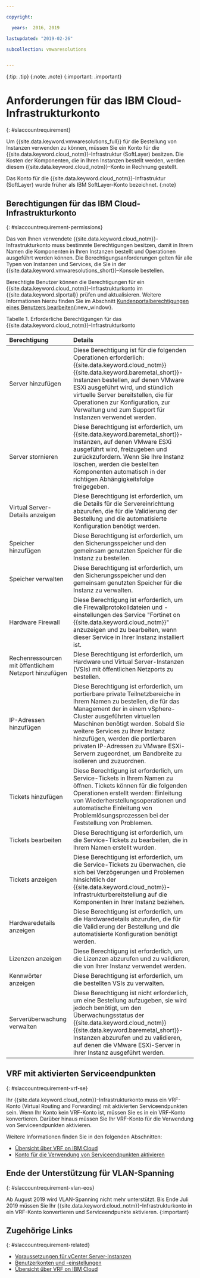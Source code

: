 ```yaml
---

copyright:

  years:  2016, 2019

lastupdated: "2019-02-26"

subcollection: vmwaresolutions


---
```


{:tip: .tip}
{:note: .note}
{:important: .important}

# Anforderungen für das IBM Cloud-Infrastrukturkonto
{: #slaccountrequirement}

Um {{site.data.keyword.vmwaresolutions_full}} für die Bestellung von Instanzen verwenden zu können, müssen Sie ein Konto für die {{site.data.keyword.cloud_notm}}-Infrastruktur (SoftLayer) besitzen. Die Kosten der Komponenten, die in Ihren Instanzen bestellt werden, werden diesem {{site.data.keyword.cloud_notm}}-Konto in Rechnung gestellt.

Das Konto für die {{site.data.keyword.cloud_notm}}-Infrastruktur (SoftLayer) wurde früher als IBM SoftLayer-Konto bezeichnet.
{:note}

## Berechtigungen für das IBM Cloud-Infrastrukturkonto
{: #slaccountrequirement-permissions}

Das von Ihnen verwendete {{site.data.keyword.cloud_notm}}-Infrastrukturkonto muss bestimmte Berechtigungen besitzen, damit in Ihrem Namen die Komponenten in Ihren Instanzen bestellt und Operationen ausgeführt werden können. Die Berechtigungsanforderungen gelten für alle Typen von Instanzen und Services, die Sie in der {{site.data.keyword.vmwaresolutions_short}}-Konsole bestellen.

Berechtigte Benutzer können die Berechtigungen für ein {{site.data.keyword.cloud_notm}}-Infrastrukturkonto im {{site.data.keyword.slportal}} prüfen und aktualisieren. Weitere Informationen hierzu finden Sie im Abschnitt [Kundenportalberechtigungen eines Benutzers bearbeiten](/docs/customer-portal?topic=customer-portal-customerportal_accuserprof#cp_editusercpperm){:new_window}.

Tabelle 1. Erforderliche Berechtigungen für das {{site.data.keyword.cloud_notm}}-Infrastrukturkonto

| Berechtigung         | Details                                 |
|:------------------ |:--------------------------------------- |
| Server hinzufügen | Diese Berechtigung ist für die folgenden Operationen erforderlich: {{site.data.keyword.cloud_notm}} {{site.data.keyword.baremetal_short}}-Instanzen bestellen, auf denen VMware ESXi ausgeführt wird, und stündlich virtuelle Server bereitstellen, die für Operationen zur Konfiguration, zur Verwaltung und zum Support für Instanzen verwendet werden. |
| Server stornieren | Diese Berechtigung ist erforderlich, um {{site.data.keyword.baremetal_short}}-Instanzen, auf denen VMware ESXi ausgeführt wird, freizugeben und zurückzufordern. Wenn Sie Ihre Instanz löschen, werden die bestellten Komponenten automatisch in der richtigen Abhängigkeitsfolge freigegeben. |
| Virtual Server-Details anzeigen | Diese Berechtigung ist erforderlich, um die Details für die Servereinrichtung abzurufen, die für die Validierung der Bestellung und die automatisierte Konfiguration benötigt werden. |
| Speicher hinzufügen | Diese Berechtigung ist erforderlich, um den Sicherungsspeicher und den gemeinsam genutzten Speicher für die Instanz zu bestellen. |
| Speicher verwalten | Diese Berechtigung ist erforderlich, um den Sicherungsspeicher und den gemeinsam genutzten Speicher für die Instanz zu verwalten. |
| Hardware Firewall | Diese Berechtigung ist erforderlich, um die Firewallprotokolldateien und -einstellungen des Service "Fortinet on {{site.data.keyword.cloud_notm}}" anzuzeigen und zu bearbeiten, wenn dieser Service in Ihrer Instanz installiert ist. |
| Rechenressourcen mit öffentlichem Netzport hinzufügen | Diese Berechtigung ist erforderlich, um Hardware und Virtual Server-Instanzen (VSIs) mit öffentlichen Netzports zu bestellen. |
| IP-Adressen hinzufügen | Diese Berechtigung ist erforderlich, um portierbare private Teilnetzbereiche in Ihrem Namen zu bestellen, die für das Management der in einem vSphere-Cluster ausgeführten virtuellen Maschinen benötigt werden. Sobald Sie weitere Services zu Ihrer Instanz hinzufügen, werden die portierbaren privaten IP-Adressen zu VMware ESXi-Servern zugeordnet, um Bandbreite zu isolieren und zuzuordnen. |
| Tickets hinzufügen | Diese Berechtigung ist erforderlich, um Service-Tickets in Ihrem Namen zu öffnen. Tickets können für die folgenden Operationen erstellt werden: Einleitung von Wiederherstellungsoperationen und automatische Einleitung von Problemlösungsprozessen bei der Feststellung von Problemen. |
| Tickets bearbeiten | Diese Berechtigung ist erforderlich, um die Service-Tickets zu bearbeiten, die in Ihrem Namen erstellt wurden. |
| Tickets anzeigen | Diese Berechtigung ist erforderlich, um die Service-Tickets zu überwachen, die sich bei Verzögerungen und Problemen hinsichtlich der {{site.data.keyword.cloud_notm}}-Infrastrukturbereitstellung auf die Komponenten in Ihrer Instanz beziehen. |
| Hardwaredetails anzeigen | Diese Berechtigung ist erforderlich, um die Hardwaredetails abzurufen, die für die Validierung der Bestellung und die automatisierte Konfiguration benötigt werden. |
| Lizenzen anzeigen | Diese Berechtigung ist erforderlich, um die Lizenzen abzurufen und zu validieren, die von Ihrer Instanz verwendet werden. |
| Kennwörter anzeigen | Diese Berechtigung ist erforderlich, um die bestellten VSIs zu verwalten. |
| Serverüberwachung verwalten | Diese Berechtigung ist nicht erforderlich, um eine Bestellung aufzugeben, sie wird jedoch benötigt, um den Überwachungsstatus der {{site.data.keyword.cloud_notm}} {{site.data.keyword.baremetal_short}}-Instanzen abzurufen und zu validieren, auf denen die VMware ESXi-Server in Ihrer Instanz ausgeführt werden. |

## VRF mit aktivierten Serviceendpunkten
{: #slaccountrequirement-vrf-se}

Ihr {{site.data.keyword.cloud_notm}}-Infrastrukturkonto muss ein VRF-Konto (Virtual Routing and Forwarding) mit aktivierten Serviceendpunkten sein. Wenn Ihr Konto kein VRF-Konto ist, müssen Sie es in ein VRF-Konto konvertieren. Darüber hinaus müssen Sie Ihr VRF-Konto für die Verwendung von Serviceendpunkten aktivieren.

Weitere Informationen finden Sie in den folgenden Abschnitten:
* [Übersicht über VRF on IBM Cloud](/docs/infrastructure/direct-link?topic=direct-link-overview-of-virtual-routing-and-forwarding-vrf-on-ibm-cloud)
* [Konto für die Verwendung von Serviceendpunkten aktivieren](/docs/services/service-endpoint?topic=services/service-endpoint-cs_cli_install_steps#cs_cli_install_steps)

## Ende der Unterstützung für VLAN-Spanning
{: #slaccountrequirement-vlan-eos}

Ab August 2019 wird VLAN-Spanning nicht mehr unterstützt. Bis Ende Juli 2019 müssen Sie Ihr {{site.data.keyword.cloud_notm}}-Infrastrukturkonto in ein VRF-Konto konvertieren und Serviceendpunkte aktivieren.
{:important}

## Zugehörige Links
{: #slaccountrequirement-related}

* [Voraussetzungen für vCenter Server-Instanzen](/docs/services/vmwaresolutions/vcenter?topic=vmware-solutions-vc_planning)
* [Benutzerkonten und -einstellungen](/docs/services/vmwaresolutions/vmonic?topic=vmware-solutions-useraccount)
* [Übersicht über VRF on IBM Cloud](/docs/infrastructure/direct-link?topic=direct-link-overview-of-virtual-routing-and-forwarding-vrf-on-ibm-cloud)
